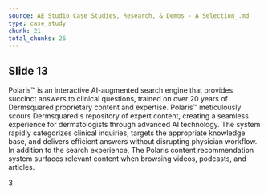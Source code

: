 ```yaml
---
source: AE Studio Case Studies, Research, & Demos - A Selection_.md
type: case_study
chunk: 21
total_chunks: 26
---
```


## Slide 13

Polaris™ is an interactive AI-augmented search engine that provides succinct answers to clinical questions, trained on over 20 years of Dermsquared proprietary content and expertise. Polaris™ meticulously scours Dermsquared's repository of expert content, creating a seamless experience for dermatologists through advanced AI technology. The system rapidly categorizes clinical inquiries, targets the appropriate knowledge base, and delivers efficient answers without disrupting physician workflow. In addition to the search experience, The Polaris content recommendation system surfaces relevant content when browsing videos, podcasts, and articles.

3